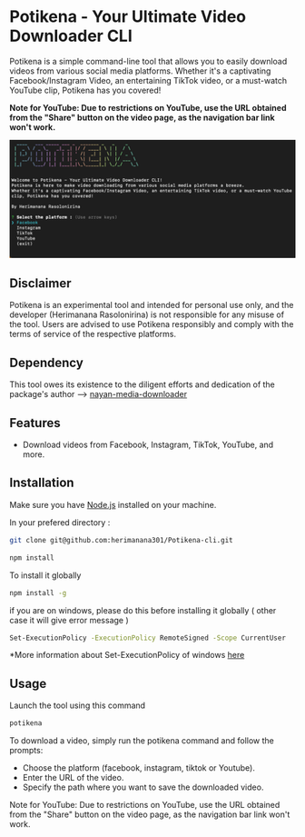 # Potikena - Your Ultimate Video Downloader CLI

Potikena is a simple command-line tool that allows you to easily download videos from various social media platforms. Whether it's a captivating Facebook/Instagram Video, an entertaining TikTok video, or a must-watch YouTube clip, Potikena has you covered!

<b>Note for YouTube: Due to restrictions on YouTube, use the URL obtained from the "Share" button on the video page, as the navigation bar link won't work.</b>

![Potikena ScreenShot](./screenshot/main.png)

## Disclaimer
Potikena is an experimental tool and intended for personal use only, and the developer (Herimanana Rasolonirina) is not responsible for any misuse of the tool. Users are advised to use Potikena responsibly and comply with the terms of service of the respective platforms.

## Dependency

This tool owes its existence to the diligent efforts and dedication of the package's author --> [nayan-media-downloader](https://www.npmjs.com/package/nayan-media-downloader)

## Features

- Download videos from Facebook, Instagram, TikTok, YouTube, and more.

## Installation

Make sure you have [Node.js](https://nodejs.org/) installed on your machine.

In your prefered directory :
```bash
git clone git@github.com:herimanana301/Potikena-cli.git

```

```bash
npm install

```
To install it globally
```bash
npm install -g 

```
if you are on windows, please do this before installing it globally ( other case it will give error message )
```bash
Set-ExecutionPolicy -ExecutionPolicy RemoteSigned -Scope CurrentUser

```
*More information about Set-ExecutionPolicy of windows [here](https://learn.microsoft.com/en-us/powershell/module/microsoft.powershell.security/set-executionpolicy?view=powershell-7.4)
## Usage
Launch the tool using this command

```bash
potikena
```
To download a video, simply run the potikena command and follow the prompts:

- Choose the platform (facebook, instagram, tiktok or Youtube).
- Enter the URL of the video.
- Specify the path where you want to save the downloaded video.

Note for YouTube:
Due to restrictions on YouTube, use the URL obtained from the "Share" button on the video page, as the navigation bar link won't work.
